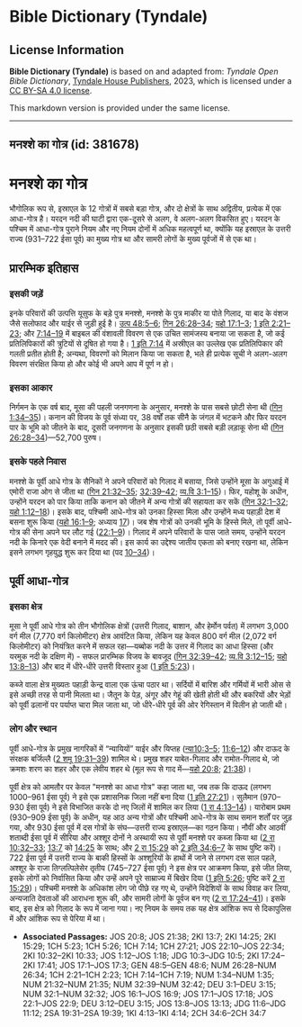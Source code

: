 # Bible Dictionary (Tyndale)

## License Information

**Bible Dictionary (Tyndale)** is based on and adapted from: _Tyndale Open Bible Dictionary_, [Tyndale House Publishers](https://tyndaleopenresources.com/), 2023, which is licensed under a [CC BY-SA 4.0 license](https://creativecommons.org/licenses/by-sa/4.0/legalcode.en).

This markdown version is provided under the same license.



--------------------------------

## मनश्शे का गोत्र (id: 381678)

मनश्शे का गोत्र
===============

भौगोलिक रूप से, इस्राएल के 12 गोत्रों में सबसे बड़ा गोत्र, और दो क्षेत्रों के साथ अद्वितीय, प्रत्येक में एक आधा\-गोत्र है। यरदन नदी की घाटी द्वारा एक\-दूसरे से अलग, वे अलग\-अलग विकसित हुए। यरदन के पश्चिम में आधा\-गोत्र पुराने नियम और नए नियम दोनों में अधिक महत्वपूर्ण था, क्योंकि यह इस्राएल के उत्तरी राज्य (931–722 ईसा पूर्व) का मुख्य गोत्र था और सामरी लोगों के मुख्य पूर्वजों में से एक था।

प्रारम्भिक इतिहास
-----------------

### इसकी जड़ें

इनके परिवारों की उत्पत्ति यूसुफ के बड़े पुत्र मनश्शे, मनश्शे के पुत्र माकीर या पोते गिलाद, या बाद के वंशज जैसे सलोफाद और याईर से जुड़ी हुई है। [उत्प 48:5–6](https://ref.ly/Gen48:5-Gen48:6); [गिन 26:28–34](https://ref.ly/Num26:28-Num26:34); [यहो 17:1–3](https://ref.ly/Josh17:1-Josh17:3); [1 इति 2:21–23;](https://ref.ly/1Chr2:21-1Chr2:23) और [7:14–19](https://ref.ly/1Chr7:14-1Chr7:19) में बाइबल की वंशावली विवरण से एक उचित सामंजस्य बनाया जा सकता है, जो कई प्रतिलिपिकारों की त्रुटियों से दूषित हो गया है। [1 इति 7:14](https://ref.ly/1Chr7:14) में अस्रीएल का उल्लेख एक प्रतिलिपिकार की गलती प्रतीत होती है; अन्यथा, विवरणों को मिलान किया जा सकता है, भले ही प्रत्येक सूची ने अलग\-अलग विवरण संरक्षित किया हो और कोई भी अपने आप में पूर्ण न हो।

### इसका आकार

निर्गमन के एक वर्ष बाद, मूसा की पहली जनगणना के अनुसार, मनश्शे के पास सबसे छोटी सेना थी ([गिन 1:34–35](https://ref.ly/Num1:34-Num1:35))। कनान की विजय के पूर्व संध्या पर, 38 वर्षों तक सीनै के जंगल में भटकने और फिर यरदन पार के भूमि को जीतने के बाद, दूसरी जनगणना के अनुसार इसकी छठी सबसे बड़ी लड़ाकू सेना थी ([गिन 26:28–34](https://ref.ly/Num26:28-Num26:34))—52,700 पुरुष।

### इसके पहले निवास

मनश्शे के पूर्वी आधे गोत्र के सैनिकों ने अपने परिवारों को गिलाद में बसाया, जिसे उन्होंने मूसा के अगुआई में एमोरी राजा ओग से जीता था ([गिन 21:32–35](https://ref.ly/Num21:32-Num21:35); [32:39–42](https://ref.ly/Num32:39-Num32:42); [व्य.वि 3:1–15](https://ref.ly/Deut3:1-Deut3:15))। फिर, यहोशू के अधीन, उन्होंने यरदन को पार किया ताकि कनान को जीतने में अन्य गोत्रों की सहायता कर सकें ([गिन 32:1–32](https://ref.ly/Num32:1-Num32:32); [यहो 1:12–18](https://ref.ly/Josh1:12-Josh1:18))। इसके बाद, पश्चिमी आधे\-गोत्र को उनका हिस्सा मिला और उन्होंने मध्य पहाड़ी देश में बसना शुरू किया ([यहो 16:1–9](https://ref.ly/Josh16:1-Josh16:9); अध्याय [17](https://ref.ly/Josh17:1-Josh17:18))। जब शेष गोत्रों को उनकी भूमि के हिस्से मिले, तो पूर्वी आधे\-गोत्र की सेना अपने घर लौट गई ([22:1–9](https://ref.ly/Josh22:1-Josh22:9))। गिलाद में अपने परिवारों के पास जाते समय, उन्होंने यरदन नदी के किनारे एक वेदी बनाने में मदद की। इस कार्य का उद्देश्य जातीय एकता को बनाए रखना था, लेकिन इसने लगभग गृहयुद्ध शुरू कर दिया था (पद [10–34](https://ref.ly/Josh22:10-Josh22:34))।

पूर्वी आधा\-गोत्र
-----------------

### इसका क्षेत्र

मूसा ने पूर्वी आधे गोत्र को तीन भौगोलिक क्षेत्रों (उत्तरी गिलाद, बाशान, और हेर्मोन पर्वत) में लगभग 3,000 वर्ग मील (7,770 वर्ग किलोमीटर) क्षेत्र आवंटित किया, लेकिन यह केवल 800 वर्ग मील (2,072 वर्ग किलोमीटर) को नियंत्रित करने में सफल रहा—यब्बोक नदी के उत्तर में गिलाद का आधा हिस्सा (और यरमुक नदी के दक्षिण में) \- सफल प्रारम्भिक विजय के बावजूद ([गिन 32:39–42](https://ref.ly/Num32:39-Num32:42); [व्य.वि 3:12–15](https://ref.ly/Deut3:12-Deut3:15); [यहो 13:8–13](https://ref.ly/Josh13:8-Josh13:13)) और बाद में धीरे\-धीरे उत्तरी विस्तार हुआ ([1 इति 5:23](https://ref.ly/1Chr5:23))।

कब्जे वाला क्षेत्र मुख्यतः पहाड़ी केन्द्र वाला एक ऊंचा पठार था। सर्दियों में बारिश और गर्मियों में भारी ओस से इसे अच्छी तरह से पानी मिलता था। जैतून के पेड़, अंगूर और गेहूं की खेती होती थी और बकरियों और भेड़ों को पूर्वी ढलानों पर पर्याप्त चारा मिल जाता था, जो धीरे\-धीरे पूर्व की ओर रेगिस्तान में विलीन हो जाती थी।

### लोग और स्थान

पूर्वी आधे\-गोत्र के प्रमुख नागरिकों में “न्यायियों” याईर और यिप्तह ([न्या10:3–5](https://ref.ly/Judg10:3-Judg10:5); [11:6–12](https://ref.ly/Judg11:6-Judg11:12)) और दाऊद के संरक्षक बर्जिल्लै ([2 शमू 19:31–39](https://ref.ly/2Sam19:31-2Sam19:39)) शामिल थे। प्रमुख शहर याबेत\-गिलाद और रामोत\-गिलाद थे, जो क्रमशः शरण का शहर और एक लेवीय शहर थे (मूल रूप से गाद में—[यहो 20:8](https://ref.ly/Josh20:8); [21:38](https://ref.ly/Josh21:38))।

पूर्वी क्षेत्र को आमतौर पर केवल "मनश्शे का आधा गोत्र" कहा जाता था, जब तक कि दाऊद (लगभग 1000–961 ईसा पूर्व) ने इसे एक प्रशासनिक जिला नहीं बना दिया ([1 इति 27:21](https://ref.ly/1Chr27:21))। सुलैमान (970–930 ईसा पूर्व) ने इसे विभाजित करके दो नए जिलों में शामिल कर लिया ([1 रा 4:13–14](https://ref.ly/1Kgs4:13-1Kgs4:14))। यारोबाम प्रथम (930–909 ईसा पूर्व) के अधीन, यह आठ अन्य गोत्रों और पश्चिमी आधे\-गोत्र के साथ समान शर्तों पर जुड़ गया, और 930 ईसा पूर्व में दस गोत्रों के संघ—उत्तरी राज्य इस्राएल—का गठन किया। नौवीं और आठवीं शताब्दी ईसा पूर्व में सीरिया और अश्शूर दोनों ने अस्थायी रूप से पूर्वी मनश्शे पर कब्जा किया था ([2 रा 10:32–33](https://ref.ly/2Kgs10:32-2Kgs10:33); [13:7](https://ref.ly/2Kgs13:7) को [14:25](https://ref.ly/2Kgs14:25) के साथ; और [2 रा 15:29](https://ref.ly/2Kgs15:29) को [2 इति 34:6–7](https://ref.ly/2Chr34:6-2Chr34:7) के साथ पुष्टि करें)। 722 ईसा पूर्व में उत्तरी राज्य के बाकी हिस्सों के अश्शूरियों के हाथों में जाने से लगभग दस साल पहले, अश्शूर के राजा तिग्लत्पिलेसेर तृतीय (745–727 ईसा पूर्व) ने इस क्षेत्र पर आक्रमण किया, इसे जीत लिया, इसके लोगों को निर्वासित किया और उन्हें अपने पूरे साम्राज्य में बिखेर दिया ([1 इति 5:26](https://ref.ly/1Chr5:26); पुष्टि करें [2 रा 15:29](https://ref.ly/2Kgs15:29))। पश्चिमी मनश्शे के अधिकांश लोग जो पीछे रह गए थे, उन्होंने विदेशियों के साथ विवाह कर लिया, अन्यजाति देवताओं की आराधना शुरू की, और सामरी लोगों के पूर्वज बन गए ([2 रा 17:24–41](https://ref.ly/2Kgs17:24-2Kgs17:41))। इसके बाद, इस क्षेत्र को गिलाद के रूप में जाना गया। नए नियम के समय तक यह क्षेत्र आंशिक रूप से दिकापुलिस में और आंशिक रूप से पेरिया में था।

* **Associated Passages:** JOS 20:8; JOS 21:38; 2KI 13:7; 2KI 14:25; 2KI 15:29; 1CH 5:23; 1CH 5:26; 1CH 7:14; 1CH 27:21; JOS 22:10–JOS 22:34; 2KI 10:32–2KI 10:33; JOS 1:12–JOS 1:18; JDG 10:3–JDG 10:5; 2KI 17:24–2KI 17:41; JOS 17:1–JOS 17:3; GEN 48:5–GEN 48:6; NUM 26:28–NUM 26:34; 1CH 2:21–1CH 2:23; 1CH 7:14–1CH 7:19; NUM 1:34–NUM 1:35; NUM 21:32–NUM 21:35; NUM 32:39–NUM 32:42; DEU 3:1–DEU 3:15; NUM 32:1–NUM 32:32; JOS 16:1–JOS 16:9; JOS 17:1–JOS 17:18; JOS 22:1–JOS 22:9; DEU 3:12–DEU 3:15; JOS 13:8–JOS 13:13; JDG 11:6–JDG 11:12; 2SA 19:31–2SA 19:39; 1KI 4:13–1KI 4:14; 2CH 34:6–2CH 34:7

